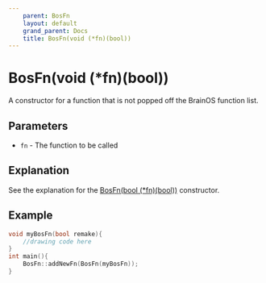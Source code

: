```yaml
---
    parent: BosFn
    layout: default
    grand_parent: Docs
    title: BosFn(void (*fn)(bool))
---
```

# BosFn(void (*fn)(bool))
A constructor for a function that is not popped off the BrainOS function list.

## Parameters
* `fn` - The function to be called

## Explanation
See the explanation for the [BosFn(bool (*fn)(bool))](BosFn_bool_fn_bool) constructor.

## Example
```cpp
void myBosFn(bool remake){
    //drawing code here
}
int main(){
    BosFn::addNewFn(BosFn(myBosFn));
}
```
